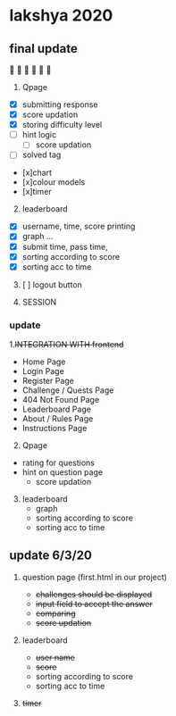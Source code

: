 # lakshya 2020


## final update 
:star2: :star2: :star2: :star2: :star2: :star2: 


1. Qpage

- [x] submitting response
- [x] score updation
- [x] storing difficulty level
- [  ] hint logic
     * [  ] score updation 
- [  ] solved tag 
- [x]chart
- [x]colour models
- [x]timer


2. leaderboard
- [x] username, time, score printing
- [x] graph ...
- [x] submit time, pass time,
- [x] sorting according to score
- [x] sorting acc to time

3. [ ] logout button

4. SESSION

### update

1.~~INTEGRATION WITH frontend~~

- Home Page 
- Login Page
- Register Page
- Challenge / Quests Page
- 404 Not Found Page
- Leaderboard Page
- About / Rules Page
- Instructions Page   


2. Qpage
- rating for questions
- hint on question page 
   - score updation

3. leaderboard
   - graph
   - sorting according to score
   - sorting acc to time





## update 6/3/20

1. question page (first.html in our project)
   - ~~challenges should be displayed~~
   - ~~input field to accept the answer~~
   - ~~comparing~~
   - ~~score updation~~
   

2. leaderboard
   - ~~user name~~
   - ~~score~~
   - sorting according to score
   - sorting acc to time



4. ~~timer~~


